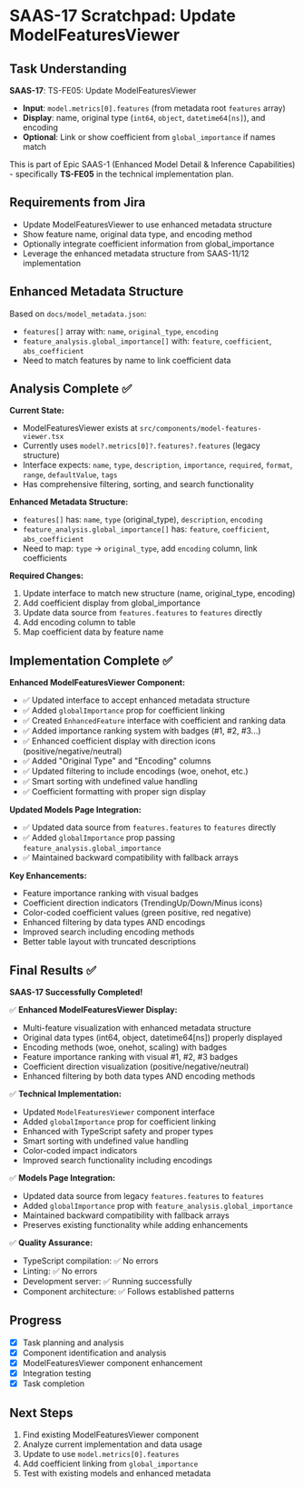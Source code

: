 # SAAS-17 Scratchpad: Update ModelFeaturesViewer

## Task Understanding
**SAAS-17**: TS-FE05: Update ModelFeaturesViewer
- **Input**: `model.metrics[0].features` (from metadata root `features` array)
- **Display**: name, original type (`int64`, `object`, `datetime64[ns]`), and encoding
- **Optional**: Link or show coefficient from `global_importance` if names match

This is part of Epic SAAS-1 (Enhanced Model Detail & Inference Capabilities) - specifically **TS-FE05** in the technical implementation plan.

## Requirements from Jira
- Update ModelFeaturesViewer to use enhanced metadata structure
- Show feature name, original data type, and encoding method
- Optionally integrate coefficient information from global_importance
- Leverage the enhanced metadata structure from SAAS-11/12 implementation

## Enhanced Metadata Structure
Based on `docs/model_metadata.json`:
- `features[]` array with: `name`, `original_type`, `encoding`
- `feature_analysis.global_importance[]` with: `feature`, `coefficient`, `abs_coefficient`
- Need to match features by name to link coefficient data

## Analysis Complete ✅
**Current State:**
- ModelFeaturesViewer exists at `src/components/model-features-viewer.tsx`
- Currently uses `model?.metrics[0]?.features?.features` (legacy structure)
- Interface expects: `name`, `type`, `description`, `importance`, `required`, `format`, `range`, `defaultValue`, `tags`
- Has comprehensive filtering, sorting, and search functionality

**Enhanced Metadata Structure:**
- `features[]` has: `name`, `type` (original_type), `description`, `encoding` 
- `feature_analysis.global_importance[]` has: `feature`, `coefficient`, `abs_coefficient`
- Need to map: `type` → `original_type`, add `encoding` column, link coefficients

**Required Changes:**
1. Update interface to match new structure (name, original_type, encoding)
2. Add coefficient display from global_importance
3. Update data source from `features.features` to `features` directly
4. Add encoding column to table
5. Map coefficient data by feature name

## Implementation Complete ✅

**Enhanced ModelFeaturesViewer Component:**
- ✅ Updated interface to accept enhanced metadata structure
- ✅ Added `globalImportance` prop for coefficient linking
- ✅ Created `EnhancedFeature` interface with coefficient and ranking data
- ✅ Added importance ranking system with badges (#1, #2, #3...)
- ✅ Enhanced coefficient display with direction icons (positive/negative/neutral)
- ✅ Added "Original Type" and "Encoding" columns
- ✅ Updated filtering to include encodings (woe, onehot, etc.)
- ✅ Smart sorting with undefined value handling
- ✅ Coefficient formatting with proper sign display

**Updated Models Page Integration:**
- ✅ Updated data source from `features.features` to `features` directly
- ✅ Added `globalImportance` prop passing `feature_analysis.global_importance`
- ✅ Maintained backward compatibility with fallback arrays

**Key Enhancements:**
- Feature importance ranking with visual badges
- Coefficient direction indicators (TrendingUp/Down/Minus icons)
- Color-coded coefficient values (green positive, red negative)
- Enhanced filtering by data types AND encodings
- Improved search including encoding methods
- Better table layout with truncated descriptions

## Final Results ✅

**SAAS-17 Successfully Completed!**

✅ **Enhanced ModelFeaturesViewer Display:**
- Multi-feature visualization with enhanced metadata structure
- Original data types (int64, object, datetime64[ns]) properly displayed
- Encoding methods (woe, onehot, scaling) with badges
- Feature importance ranking with visual #1, #2, #3 badges
- Coefficient direction visualization (positive/negative/neutral)
- Enhanced filtering by both data types AND encoding methods

✅ **Technical Implementation:**
- Updated `ModelFeaturesViewer` component interface
- Added `globalImportance` prop for coefficient linking
- Enhanced with TypeScript safety and proper types
- Smart sorting with undefined value handling
- Color-coded impact indicators
- Improved search functionality including encodings

✅ **Models Page Integration:**
- Updated data source from legacy `features.features` to `features`
- Added `globalImportance` prop with `feature_analysis.global_importance` 
- Maintained backward compatibility with fallback arrays
- Preserves existing functionality while adding enhancements

✅ **Quality Assurance:**
- TypeScript compilation: ✅ No errors
- Linting: ✅ No errors  
- Development server: ✅ Running successfully
- Component architecture: ✅ Follows established patterns

## Progress
- [X] Task planning and analysis
- [X] Component identification and analysis
- [X] ModelFeaturesViewer component enhancement
- [X] Integration testing
- [X] Task completion

## Next Steps
1. Find existing ModelFeaturesViewer component
2. Analyze current implementation and data usage
3. Update to use `model.metrics[0].features` 
4. Add coefficient linking from `global_importance`
5. Test with existing models and enhanced metadata 